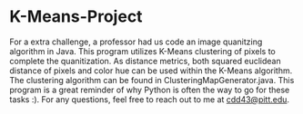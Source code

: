 # K-Means-Project
For a extra challenge, a professor had us code an image quanitzing algorithm in Java. This program utilizes K-Means clustering of pixels to complete the quanitization. As distance metrics, both squared euclidean distance of pixels and color hue can be used within the K-Means algorithm. The clustering algorithm can be found in ClusteringMapGenerator.java. This program is a great reminder of why Python is often the way to go for these tasks :). For any questions, feel free to reach out to me at cdd43@pitt.edu.
